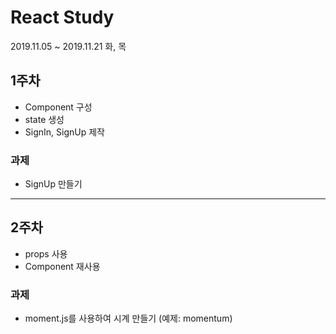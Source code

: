 # React Study
2019.11.05 ~ 2019.11.21 화, 목

## 1주차
- Component 구성
- state 생성
- SignIn, SignUp 제작
### 과제
- SignUp 만들기

---------

## 2주차
- props 사용
- Component 재사용
### 과제
- moment.js를 사용하여 시계 만들기 (예제: momentum)